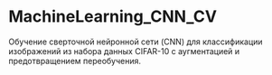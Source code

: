 # MachineLearning_CNN_CV
Обучение сверточной нейронной сети (CNN) для классификации изображений из набора данных CIFAR-10 с аугментацией и предотвращением переобучения.
